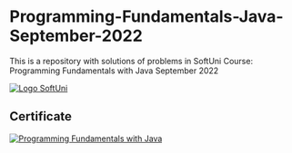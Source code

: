 # Programming-Fundamentals-Java-September-2022
This is a repository with solutions of problems in SoftUni Course: Programming Fundamentals with Java September 2022

[![Logo SoftUni](https://user-images.githubusercontent.com/113022603/188855109-f3fd8228-d74a-4b20-8a22-c5758a5177f7.png)](https://softuni.bg/trainings/courses)

## Certificate
[![Programming Fundamentals with Java](https://user-images.githubusercontent.com/113022603/206158668-3856f272-f88e-410f-b160-4f03da93c8bc.jpg)](https://softuni.bg/certificates/details/161774/bcc6d00b)